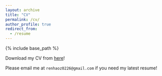 ```yaml
---
layout: archive
title: "CV"
permalink: /cv/
author_profile: true
redirect_from:
  - /resume
---
```


{% include base_path %}

Download my CV from [here](https://github.com/renhaoz/renhaoz.github.io/blob/master/CV.pdf)!

Please email me at `renhaoz0226@gmail.com` if you need my latest resume!

<!-- Education
======
**Harvard University** - Cambridge, MA, USA
- Cross-Registration
- Duration: 09/2023-12/2023 (Expected)
- Advanced Course: Inverse Problems in Reinforcement Learning-with healthcare applications

**Brown University** - Providence, RI, USA
- Degree: M.S. in Electrical and Computer Engineering (GPA: 4.0)
- Duration: 08/2022-05/2024 (Expected)
- Teaching Assistant: Scientific Programming in C++, Introduction in Robotics
- Research: Brown Visual Computing group, Intelligent Robot Lab
- Advanced Course: Computer Graphics, Coordinate Mobile Robot, Deep Learning, Inverse Reinforcement Learning


**Dalian University of Technology** - Dalian, Liaoning, China
- Degree: B.S. in Electrical Information Engineering (GPA: 3.8)
- Duration: 09/2018-06/2022
- Teaching Assistant: Object Detection
- Research: Human Perception Computing, Wireless Communication
- Advanced Course: Communication Security System, Information Theory, 

Research experience
======
* Summer 2023: Research Assistant
  * Brown University
  * Supervisor: Professor Git

* Summer 2023: Research Assistant
  * Brown University
  * Supervisor: Professor Git
  
Skills
======
* Coding: Python, C++, C, Matlab, Assembly Language
* DL framework: PyTorch, Tensorflow2, JAX

Publications
======
  <ul>{% for post in site.publications %}
    {% include archive-single-cv.html %}
  {% endfor %}</ul>
  
Talks
======
  <ul>{% for post in site.talks %}
    {% include archive-single-talk-cv.html %}
  {% endfor %}</ul>
  
Teaching
======
  <ul>{% for post in site.teaching %}
    {% include archive-single-cv.html %}
  {% endfor %}</ul>
  
Service and leadership
======
* Currently signed in to 43 different slack teams -->
